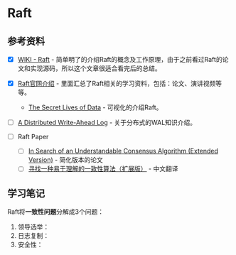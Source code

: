 # Raft



## 参考资料

- [x] [WIKI - Raft](https://zh.wikipedia.org/zh/Raft) - 简单明了的介绍Raft的概念及工作原理，由于之前看过Raft的论文和实现源码，所以这个文章很适合看完后的总结。
- [x] [Raft官网介绍](https://raft.github.io/) - 里面汇总了Raft相关的学习资料，包括：论文、演讲视频等等。
  - [The Secret Lives of Data](http://thesecretlivesofdata.com/raft/) - 可视化的介绍Raft。
- [ ] [A Distributed Write-Ahead Log](https://wecode.wepay.com/posts/waltz-a-distributed-write-ahead-log) - 关于分布式的WAL知识介绍。

- [ ] Raft Paper
  - [ ] [In Search of an Understandable Consensus Algorithm (Extended Version)](https://raft.github.io/raft.pdf) - 简化版本的论文
  - [ ] [寻找一种易于理解的一致性算法（扩展版）](https://github.com/maemual/raft-zh_cn/blob/master/raft-zh_cn.md) - 中文翻译

## 学习笔记

Raft将**一致性问题**分解成3个问题：

1. 领导选举：
2. 日志复制：
3. 安全性：